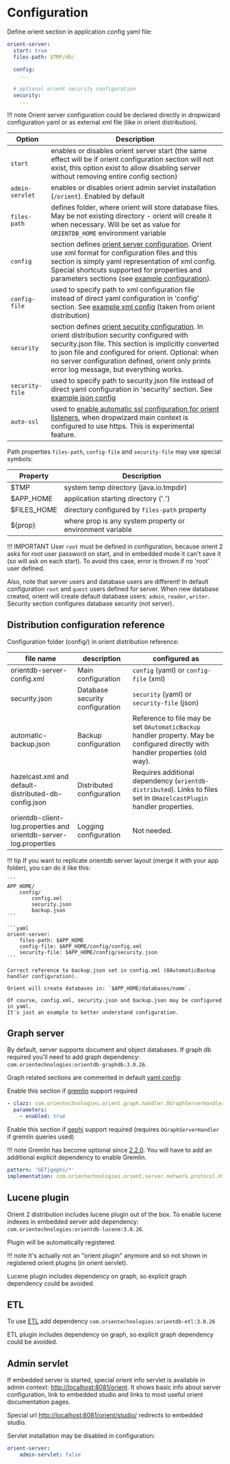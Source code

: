 # Configuration

Define orient section in application config yaml file:

```yaml
orient-server:
  start: true
  files-path: $TMP/db/
  
  config:
    ...
  
  # optional orient security configuration  
  security:
    ...
```

!!! note
    Orient server configuration could be declared directly in dropwizard configuration yaml or 
    as external xml file (like in orient distribution).

| Option    | Description |
|-----------|-------------|
| `start`  | enables or disables orient server start (the same effect will be if orient configuration section will not exist, this option exist to allow disabling server without removing entire config section) | 
| `admin-servlet` | enables or disables orient admin servlet installation (`/orient`). Enabled by default|
| `files-path` | defines folder, where orient will store database files. May be not existing directory - orient will create it when necessary. Will be set as value for `ORIENTDB_HOME` environment variable |
| `config` |section defines [orient server configuration](http://orientdb.com/docs/3.0.x/internals/DB-Server.html). Orient use xml format for configuration files and this section is simply yaml representation of xml config. Special shortcuts supported for properties and parameters sections (see [example configuration](default-configs.md#yaml-config)).|
| `config-file` | used to specify path to xml configuration file instead of direct yaml configuration in 'config' section. See [example xml config](default-configs.md#xml-config) (taken from orient distribution)|
| `security`| section defines [orient security configuration](http://orientdb.com/docs/3.0.x/security/Security-Config.html). In orient distribution security configured with security.json file. This section is implicitly converted to json file and configured for orient. Optional: when no server configuration defined, orient only prints error log message, but everything works.|
| `security-file` | used to specify path to security.json file instead of direct yaml configuration in 'security' section. See [example json config](default-configs.md#json-security-config)|
| `auto-ssl` | used to [enable automatic ssl configuration for orient listeners](ssl.md#auto-ssl-configuration), when dropwizard main context is configured to use https. This is experimental feature. |

Path properties `files-path`, `config-file` and `security-file` may use special symbols:

| Property | Description |
| ---- | ----- |
| $TMP | system temp directory (java.io.tmpdir) |
| $APP_HOME | application starting directory ('.') |
| $FILES_HOME | directory configured by `files-path` property|
| ${prop} | where prop is any system property or environment variable|

!!! IMPORTANT
    User `root` must be defined in configuration, because orient 2 asks for root user password on start, and in embedded mode it can't save it (so will ask on each start).
    To avoid this case, error is thrown if no 'root' user defined.

Also, note that server users and database users are different! In default configuration `root` and `guest` users defined for server.
When new database created, orient will create default database users: `admin`, `reader`, `writer`. 
Security section configures database security (not server).

## Distribution configuration reference

Configuration folder (config/) in orient distribution reference:

| file name                     | description           | configured as                          |
|----------|-------------|----------------|
| orientdb-server-config.xml    | Main configuration    | `config` (yaml) or `config-file` (xml) |
| security.json                 | Database security configuration | `security` (yaml) or `security-file` (json) |
| automatic-backup.json         | Backup configuration | Reference to file may be set `OAutomaticBackup` handler property. May be configured directly with handler properties (old way). | 
| hazelcast.xml and default-distributed-db-config.json | Distributed configuration | Requires additional dependency (`orientdb-distributed`). Links to files set in `OHazelcastPlugin` handler properties. |
| orientdb-client-log.properties and orientdb-server-log.properties | Logging configuration | Not needed.

!!! tip
    If you want to replicate orientdb server layout (merge it with your app folder), you can do it like this:

    ```
    APP HOME/
        config/
            config.xml
            security.json
            backup.json
    ```
    
    ```yaml
    orient-server:
        files-path: $APP_HOME
        config-file: $APP_HOME/config/config.xml
        security-file: $APP_HOME/config/security.json
    ```
    
    Correct reference to backup.json set in config.xml (OAutomaticBackup handler configuration).

    Orient will create databases in: `$APP_HOME/databases/name`.

    Of course, config.xml, security.json and backup.json may be configured in yaml. 
    It's just an example to better understand configuration.

## Graph server

By default, server supports document and object databases.
If graph db required you'll need to add graph dependency: `com.orientechnologies:orientdb-graphdb:3.0.26`.

Graph related sections are commented in default [yaml config](default-configs.md#yaml-config):

Enable this section if [gremlin](http://orientdb.com/docs/3.0.x/gremlin/Gremlin.html) support required

```yaml
- clazz: com.orientechnologies.orient.graph.handler.OGraphServerHandler
  parameters:
    - enabled: true
```

Enable this section if [gephi](http://orientdb.com/docs/3.0.x/plugins/Gephi.html) support required (requires `OGraphServerHandler` if gremlin queries used)

!!! note 
    Gremlin has become optional since [2.2.0](https://mvnrepository.com/artifact/com.orientechnologies/orientdb-graphdb/3.0.26). You will have to add an additional explicit dependency to enable Gremlin.

```yaml
pattern: 'GET|gephi/*'
implementation: com.orientechnologies.orient.server.network.protocol.http.command.get.OServerCommandGetGephi
```

## Lucene plugin

Orient 2 distribution includes lucene plugin out of the box.
To enable lucene indexes in embedded server add dependency: `com.orientechnologies:orientdb-lucene:3.0.26`.

Plugin will be automatically registered. 

!!! note
    It's actually not an "orient plugin" anymore and so not shown in registered orient plugins (in orient servlet).

Lucene plugin includes dependency on graph, so explicit graph dependency could be avoided.

## ETL

To use [ETL](http://orientdb.com/docs/3.0.x/etl/ETL-Introduction.html)
add dependency `com.orientechnologies:orientdb-etl:3.0.26`

ETL plugin includes dependency on graph, so explicit graph dependency could be avoided.

## Admin servlet

If embedded server is started, special orient info servlet is available in admin context: [http://localhost:8081/orient](http://localhost:8081/orient).
It shows basic info about server configuration, link to embedded studio and links to most useful orient documentation pages.
  
Special url [http://localhost:8081/orient/studio/](http://localhost:8081/orient/studio/) redirects to embedded studio.

Servlet installation may be disabled in configuration:

```yaml
orient-server:
    admin-servlet: false
```

